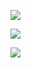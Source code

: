 

![](https://youpaiyun.zongqilive.cn/image/20200511154743.png)

![](https://youpaiyun.zongqilive.cn/image/20200511154828.png)

![](https://youpaiyun.zongqilive.cn/image/20200511154835.png)

